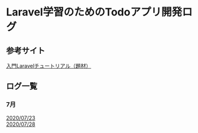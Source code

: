 # Laravel学習のためのTodoアプリ開発ログ

## 参考サイト
[入門Laravelチュートリアル（題材）](https://www.hypertextcandy.com/laravel-tutorial-introduction)

## ログ一覧
### 7月

[2020/07/23](https://github.com/RyutoMita-SO/Documents/blob/master/Log/todo_application_laravel/7%E6%9C%88/20200723.md)  
[2020/07/28](https://github.com/RyutoMita-SO/Documents/blob/master/Log/todo_application_laravel/7%E6%9C%88/20200728.md)  
